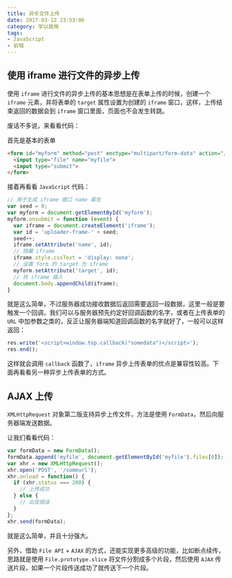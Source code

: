 ```yaml
---
title: 异步文件上传
date: 2017-03-12 23:53:06
category: 学以致用
tags:
- JavaScript
- 前端
---
```

## 使用 iframe 进行文件的异步上传

使用 `iframe` 进行文件的异步上传的基本思想是在表单上传的时候，创建一个 `iframe` 元素，并将表单的 `target` 属性设置为创建的 `iframe` 窗口，这样，上传结束返回的数据会到 `iframe` 窗口里面，页面也不会发生转跳。

废话不多说，来看看代码：

首先是基本的表单

```html
<form id="myform" method="post" enctype="multipart/form-data" action="/someurl">
  <input type="file" name="myfile">
  <input type="submit">
</form>
```

接着再看看 `JavaScript` 代码：

```javascript
// 用于生成 iframe 窗口 name 属性
var seed = 0;
var myform = document.getElementById('myform');
myform.onsubmit = function (event) {
  var iframe = document.createElement('iframe');
  var id = 'uploader-frame-' + seed;
  seed++;
  iframe.setAttribute('name', id);
  // 隐藏 iframe
  iframe.style.cssText = 'display: none';
  // 设置 form 的 target 为 iframe
  myform.setAttribute('target', id);
  // 将 iframe 插入
  document.body.appendChild(iframe);
}
```

就是这么简单，不过服务器成功接收数据后返回需要返回一段数据，这里一般是要触发一个回调，我们可以与服务器预先约定好回调函数的名字，或者在上传表单的 `URL` 中加参数之类的，反正让服务器端知道回调函数的名字就好了，一般可以这样返回：

```javascript
res.write('<script>window.top.callback("somedata")</script>');
res.end();
```

这样就会调用 `callback` 函数了，`iframe` 异步上传表单的优点是兼容性较高。下面再看看另一种异步上传表单的方式。

## AJAX 上传

`XMLHttpRequest` 对象第二版支持异步上传文件，方法是使用 `FormData`，然后向服务器端发送数据。

让我们看看代码：

```javascript
var formData = new FormData();
formData.append('myfile', document.getElementById('myfile').files[0]);
var xhr = new XMLHttpRequest();
xhr.open('POST', '/someurl');
xhr.onload = function() {
  if (xhr.status === 200) {
    // 上传成功
  } else {
    // 出现错误
  }
};
xhr.send(formData);
```

就是这么简单，并且十分强大。

另外，借助 `File API` + `AJAX` 的方式，还能实现更多高级的功能，比如断点续传，思路就是使用 `File.prototype.slice` 将文件分割成多个片段，然后使用 `AJAX` 传送片段，如果一个片段传送成功了就传送下一个片段。